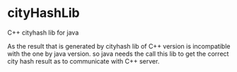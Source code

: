 # cityHashLib
C++ cityhash lib for java

As the result that is generated by cityhash lib of C++ version is incompatible with the one by java version. so java needs the call this lib to get the correct city hash result as to communicate with C++ server.
